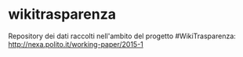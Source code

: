 # wikitrasparenza
Repository dei dati raccolti nell'ambito del progetto #WikiTrasparenza: http://nexa.polito.it/working-paper/2015-1
